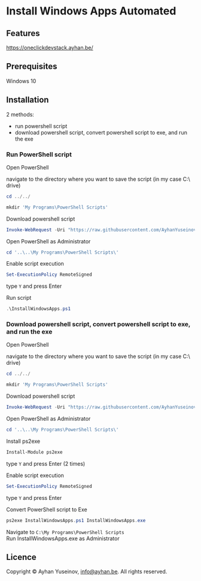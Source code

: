 # Install Windows Apps Automated

## Features
https://oneclickdevstack.ayhan.be/

## Prerequisites
Windows 10

## Installation

2 methods:
* run powershell script
* download powershell script, convert powershell script to exe, and run the exe

### Run PowerShell script

Open PowerShell  

navigate to the directory where you want to save the script (in my case C:\ drive)
```powershell
cd ../../
```

```powershell
mkdir 'My Programs\PowerShell Scripts'
```

Download powershell script  
```powershell
Invoke-WebRequest -Uri "https://raw.githubusercontent.com/AyhanYuseinov/windows-apps/main/InstallWindowsApps.ps1" -OutFile "C:\My Programs\PowerShell Scripts\InstallWindowsApps.ps1"
```

Open PowerShell as Administrator  

```powershell
cd '..\..\My Programs\PowerShell Scripts\'
```

Enable script execution  
```powershell
Set-ExecutionPolicy RemoteSigned
```
type `Y` and press Enter

Run script
```powershell
.\InstallWindowsApps.ps1
```

### Download powershell script, convert powershell script to exe, and run the exe

Open PowerShell  

navigate to the directory where you want to save the script (in my case C:\ drive)
```powershell
cd ../../
```

```powershell
mkdir 'My Programs\PowerShell Scripts'
```

Download powershell script  
```powershell
Invoke-WebRequest -Uri "https://raw.githubusercontent.com/AyhanYuseinov/windows-apps/main/InstallWindowsApps.ps1" -OutFile "C:\My Programs\PowerShell Scripts\InstallWindowsApps.ps1"
```

Open PowerShell as Administrator  

```powershell
cd '..\..\My Programs\PowerShell Scripts\'
```

Install ps2exe  
```powershell
Install-Module ps2exe
```
type `Y` and press Enter (2 times)

Enable script execution  
```powershell
Set-ExecutionPolicy RemoteSigned
```
type `Y` and press Enter

Convert PowerShell script to Exe  
```powershell
ps2exe InstallWindowsApps.ps1 InstallWindowsApps.exe
```

Navigate to `C:\My Programs\PowerShell Scripts`  
Run InstallWindowsApps.exe as Administrator

## Licence
Copyright © Ayhan Yuseinov, info@ayhan.be. All rights reserved.